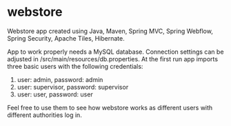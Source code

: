 # webstore
Webstore app created using Java, Maven, Spring MVC, Spring Webflow, Spring Security, Apache Tiles, Hibernate.

App to work properly needs a MySQL database. Connection settings can be adjusted in /src/main/resources/db.properties. 
At the first run app imports three basic users with the following credentials:
  1. user: admin, password: admin
  2. user: supervisor, password: supervisor
  3. user: user, password: user
  
Feel free to use them to see how webstore works as different users with different authorities log in.
